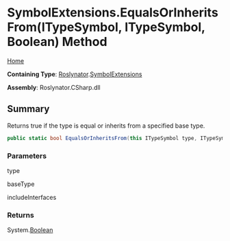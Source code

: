 # SymbolExtensions\.EqualsOrInheritsFrom\(ITypeSymbol, ITypeSymbol, Boolean\) Method

[Home](../../../README.md)

**Containing Type**: [Roslynator](../../README.md)\.[SymbolExtensions](../README.md)

**Assembly**: Roslynator\.CSharp\.dll

## Summary

Returns true if the type is equal or inherits from a specified base type\.

```csharp
public static bool EqualsOrInheritsFrom(this ITypeSymbol type, ITypeSymbol baseType, bool includeInterfaces = false)
```

### Parameters

type



baseType



includeInterfaces



### Returns

System\.[Boolean](https://docs.microsoft.com/en-us/dotnet/api/system.boolean)

